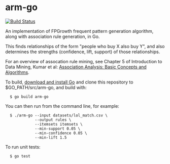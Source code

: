 # arm-go
[![Build Status](https://travis-ci.org/cpearce/arm-go.svg?branch=master)](https://travis-ci.org/cpearce/arm-go)

An implementation of FPGrowth frequent pattern generation algorithm,
along with association rule generation, in Go.

This finds relationships of the form "people who buy X also buy Y",
and also determines the strengths (confidence, lift, support) of those
relationships.

For an overview of assocation rule mining,
see Chapter 5 of Introduction to Data Mining, Kumar et al:
[Association Analysis: Basic Concepts and Algorithms](https://www-users.cs.umn.edu/~kumar001/dmbook/ch5_association_analysis.pdf).

To build, [download and install Go](https://golang.org/dl/) and clone this
repository to $GO_PATH/src/arm-go, and build with:
```
  $ go build arm-go
```
You can then run from the command line, for example:
```
  $ ./arm-go --input datasets/lol_match.csv \
             --output rules \
             --itemsets itemsets \
             --min-support 0.05 \
             --min-confidence 0.05 \
             --min-lift 1.5
```
To run unit tests:
```
  $ go test
```